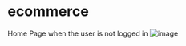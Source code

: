 # ecommerce


Home Page when the user is not logged in
![image](https://github.com/ysinghal555/ecommerce/assets/49035527/dc7fa643-256e-4cef-99be-39a6d03b442b)
